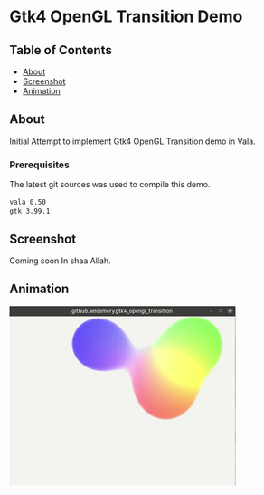 # Gtk4 OpenGL Transition Demo

## Table of Contents

- [About](#about)
- [Screenshot](#screenshot)
- [Animation](#animation)

## About <a name = "about"></a>

Initial Attempt to implement Gtk4 OpenGL Transition demo in Vala.

### Prerequisites

The latest git sources was used to compile this demo.

```
vala 0.50
gtk 3.99.1
```

## Screenshot <a name = "screenshot"></a>

Coming soon In shaa Allah.

## Animation <a name = "animation"></a>

![Animation](https://github.com/aeldemery/gtk4_opengl_transition/blob/master/Peek%201.gif)
